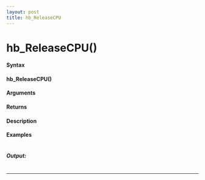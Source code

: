 ```yaml
---
layout: post
title: hb_ReleaseCPU
---
```


# hb_ReleaseCPU()


#### Syntax

#### hb_ReleaseCPU()

#### Arguments

#### Returns

#### Description

#### Examples

```

```

##### Output:

```

```

---